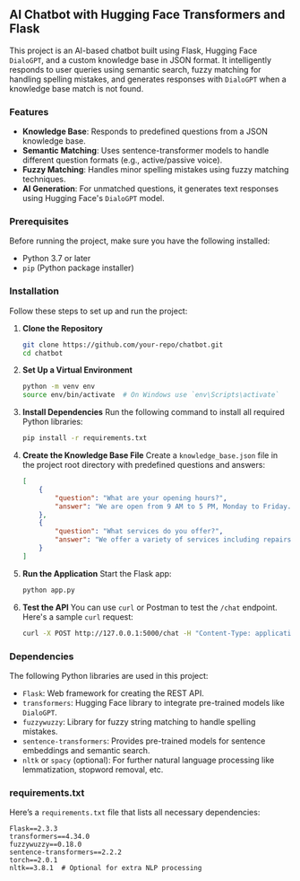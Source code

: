 ## AI Chatbot with Hugging Face Transformers and Flask

This project is an AI-based chatbot built using Flask, Hugging Face `DialoGPT`, and a custom knowledge base in JSON format. It intelligently responds to user queries using semantic search, fuzzy matching for handling spelling mistakes, and generates responses with `DialoGPT` when a knowledge base match is not found.

### Features

- **Knowledge Base**: Responds to predefined questions from a JSON knowledge base.
- **Semantic Matching**: Uses sentence-transformer models to handle different question formats (e.g., active/passive voice).
- **Fuzzy Matching**: Handles minor spelling mistakes using fuzzy matching techniques.
- **AI Generation**: For unmatched questions, it generates text responses using Hugging Face's `DialoGPT` model.

### Prerequisites

Before running the project, make sure you have the following installed:

- Python 3.7 or later
- `pip` (Python package installer)

### Installation

Follow these steps to set up and run the project:

1. **Clone the Repository**
   ```bash
   git clone https://github.com/your-repo/chatbot.git
   cd chatbot
   ```

2. **Set Up a Virtual Environment**
   ```bash
   python -m venv env
   source env/bin/activate  # On Windows use `env\Scripts\activate`
   ```

3. **Install Dependencies**
   Run the following command to install all required Python libraries:
   ```bash
   pip install -r requirements.txt
   ```

4. **Create the Knowledge Base File**
   Create a `knowledge_base.json` file in the project root directory with predefined questions and answers:
   ```json
   [
       {
           "question": "What are your opening hours?",
           "answer": "We are open from 9 AM to 5 PM, Monday to Friday."
       },
       {
           "question": "What services do you offer?",
           "answer": "We offer a variety of services including repairs, maintenance, and consultations."
       }
   ]
   ```

5. **Run the Application**
   Start the Flask app:
   ```bash
   python app.py
   ```

6. **Test the API**
   You can use `curl` or Postman to test the `/chat` endpoint. Here's a sample `curl` request:
   ```bash
   curl -X POST http://127.0.0.1:5000/chat -H "Content-Type: application/json" -d '{"message": "What are your services?"}'
   ```

### Dependencies

The following Python libraries are used in this project:

- `Flask`: Web framework for creating the REST API.
- `transformers`: Hugging Face library to integrate pre-trained models like `DialoGPT`.
- `fuzzywuzzy`: Library for fuzzy string matching to handle spelling mistakes.
- `sentence-transformers`: Provides pre-trained models for sentence embeddings and semantic search.
- `nltk` or `spacy` (optional): For further natural language processing like lemmatization, stopword removal, etc.

### requirements.txt

Here’s a `requirements.txt` file that lists all necessary dependencies:

```
Flask==2.3.3
transformers==4.34.0
fuzzywuzzy==0.18.0
sentence-transformers==2.2.2
torch==2.0.1
nltk==3.8.1  # Optional for extra NLP processing
```
